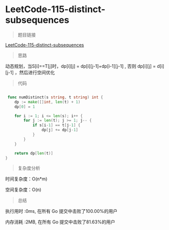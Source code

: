 # LeetCode-115-distinct-subsequences
>题目链接

[LeetCode-115-distinct-subsequences](https://leetcode-cn.com/problems/distinct-subsequences/)

>思路

动态规划，当S[i]==T[j]时，dp[i][j] = dp[i][j-1]+dp[i-1][j-1] , 否则 dp[i][j] = d[i][j-1] ，然后进行空间优化

>代码

```go

 func numDistinct(s string, t string) int {
    dp := make([]int, len(t) + 1)
    dp[0] = 1

    for i := 1; i <= len(s); i++ {
        for j := len(t); j >= 1; j-- {
            if s[i-1] == t[j-1] {
                dp[j] += dp[j-1]
            }
        }
    }

    return dp[len(t)]
}

```

>复杂度分析

时间复杂度：O(n*m)

空间复杂度：O(n)

>总结

执行用时 :0ms, 在所有 Go 提交中击败了100.00%的用户
 
内存消耗 :2MB, 在所有 Go 提交中击败了81.63%的用户
